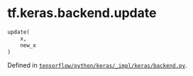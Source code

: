 <div itemscope itemtype="http://developers.google.com/ReferenceObject">
<meta itemprop="name" content="tf.keras.backend.update" />
</div>

# tf.keras.backend.update

``` python
update(
    x,
    new_x
)
```



Defined in [`tensorflow/python/keras/_impl/keras/backend.py`](https://www.tensorflow.org/code/tensorflow/python/keras/_impl/keras/backend.py).

